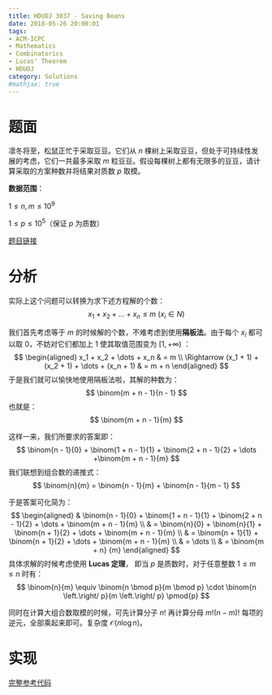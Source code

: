 ```yaml
---
title: HDUOJ 3037 - Saving Beans
date: 2018-05-26 20:00:01
tags: 
- ACM-ICPC
- Mathematics
- Combinatorics
- Lucas' Theorem
- HDUOJ
category: Solutions
#mathjax: true
---
```


# 题面

凛冬将至，松鼠正忙于采取豆豆。它们从 $n$ 棵树上采取豆豆，但处于可持续性发展的考虑，它们一共最多采取 $m$ 粒豆豆。假设每棵树上都有无限多的豆豆，请计算采取的方案种数并将结果对质数 $p$ 取模。

**数据范围**：

$1 \le n, m \le 10^9$

$1 \le p \le 10^5$（保证 $p$ 为质数）

[题目链接](http://acm.hdu.edu.cn/showproblem.php?pid=3037)


# 分析

实际上这个问题可以转换为求下述方程解的个数：
$$
x_1 + x_2 + \dots + x_n \leq m \ (x_i \in N)
$$

我们首先考虑等于 $m$ 的时候解的个数，不难考虑到使用**隔板法**。由于每个 $x_i$ 都可以取 $0$，不妨对它们都加上 $1$ 使其取值范围变为 $[1, +\infty)$ ：
$$
\begin{aligned}
x_1 + x_2 + \dots + x_n & = m \\
\Rightarrow (x_1 + 1) + (x_2 + 1) + \dots + (x_n + 1) & = m + n
\end{aligned}
$$
于是我们就可以愉快地使用隔板法啦，其解的种数为：
$$
\binom{m + n - 1}{n - 1}
$$
也就是：
$$
\binom{m + n - 1}{m}
$$

这样一来，我们所要求的答案即：
$$
\binom{n - 1}{0} + \binom{1 + n - 1}{1} + \binom{2 + n - 1}{2} + \dots +\binom{m + n - 1}{m}
$$
我们联想到组合数的递推式：
$$
\binom{n}{m} = \binom{n - 1}{m} + \binom{n - 1}{m - 1}
$$

于是答案可化简为：
$$
\begin{aligned}
& \binom{n - 1}{0} + \binom{1 + n - 1}{1} + \binom{2 + n - 1}{2} + \dots + \binom{m + n - 1}{m}  \\
& = \binom{n}{0} + \binom{n}{1} + \binom{n + 1}{2} + \dots + \binom{m + n - 1}{m} \\
& = \binom{n + 1}{1} + \binom{n + 1}{2} + \dots + \binom{m + n - 1}{m} \\
& = \dots \\
& = \binom{m + n} {m} 
\end{aligned}
$$
具体求解的时候考虑使用 **Lucas 定理**， 即当 $p$ 是质数时，对于任意整数 $1 \le m \le n$ 时有：
$$
\binom{n}{m} \equiv \binom{n \bmod p}{m \bmod p} \cdot \binom{n \left.\right/ p}{m \left.\right/ p} \pmod{p}
$$

同时在计算大组合数取模的时候，可先计算分子 $n!$ 再计算分母 $m!(n - m)!$ 每项的逆元，全部乘起来即可。复杂度 $\mathcal{O}(n\log{n})$。

# 实现

[完整参考代码](https://github.com/codgician/ACM-ICPC/blob/master/HDUOJ/3037/combinatorics_lucas.cpp)



